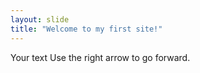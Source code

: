 ```yaml
---
layout: slide
title: "Welcome to my first site!"
---
```

Your text
Use the right arrow to go forward.
